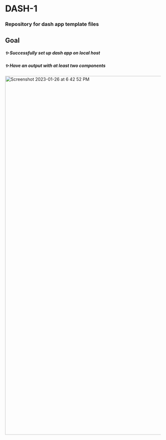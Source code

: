 # DASH-1

### Repository for dash app template files

## Goal
##### :sparkles: Successfully set up dash app on local host
##### :sparkles: Have an output with at least two components

<img width="1156" alt="Screenshot 2023-01-26 at 6 42 52 PM" src="https://user-images.githubusercontent.com/63305557/214975226-b80ce102-5077-4f26-9b3d-0c0f076e8335.png">
